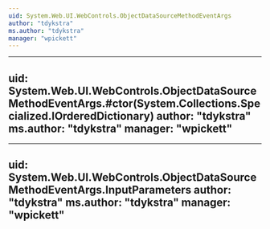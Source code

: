 ```yaml
---
uid: System.Web.UI.WebControls.ObjectDataSourceMethodEventArgs
author: "tdykstra"
ms.author: "tdykstra"
manager: "wpickett"
---
```


---
uid: System.Web.UI.WebControls.ObjectDataSourceMethodEventArgs.#ctor(System.Collections.Specialized.IOrderedDictionary)
author: "tdykstra"
ms.author: "tdykstra"
manager: "wpickett"
---

---
uid: System.Web.UI.WebControls.ObjectDataSourceMethodEventArgs.InputParameters
author: "tdykstra"
ms.author: "tdykstra"
manager: "wpickett"
---
